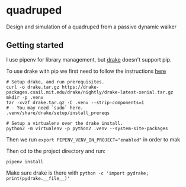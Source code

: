 # quadruped
Design and simulation of a quadruped from a passive dynamic walker

## Getting started
I use pipenv for library management, but [drake](https://drake.mit.edu/python_bindings.html#using-the-python-bindings) doesn't support pip.

To use drake with pip we first need to follow the instructions [here](https://drake.mit.edu/python_bindings.html#using-the-python-bindings)
```
# Setup drake, and run prerequisites.
curl -o drake.tar.gz https://drake-packages.csail.mit.edu/drake/nightly/drake-latest-xenial.tar.gz
mkdir -p .venv
tar -xvzf drake.tar.gz -C .venv --strip-components=1
# - You may need `sudo` here.
.venv/share/drake/setup/install_prereqs

# Setup a virtualenv over the drake install.
python2 -m virtualenv -p python2 .venv --system-site-packages
```

Then we run `export PIPENV_VENV_IN_PROJECT="enabled"` in order to mak

Then cd to the project directory and run:

```pipenv install```

Make sure drake is there with `python -c 'import pydrake; print(pydrake.__file__)'`


